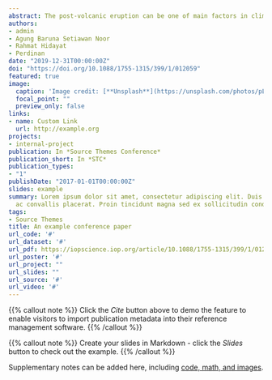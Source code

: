 ```yaml
---
abstract: The post-volcanic eruption can be one of main factors in climate variability. The last incident of Kelud eruption had been occurred at 22:50 WIB, 13 February 2014. This paper aims to analyze the climatology of skin surface temperature (SKT), total column water vapor (TCWV), and mixing ratio at 500 mb before eruption from ERA-Interim and the processes before and after eruptions from Weather Research Forecasting (WRF) model simulation. Global Forecast System (GFS) data was used for WRF as initial condition and boundary condition, while ERA-Interim reanalysis dataset was used as a comparison. Bias correction was used to adjust WRF output with ERA-Interim on SKT and TCWV. SKT interval between day and night ranges from 21-23°C (WRF) and 12°C (ERA-Interim). There are 56 SKT WRF and 5 SKT ERA-Interim anomalous day before eruption. TCWV anomalies from WRF have consistent variation with ERA-Interim and there are 2 TCWV anomalies exceed 2 standard deviation. There were no TCWV anomalies detected on ERA-Interim, but were detected on WRF 2 days before and 3 days after eruption above 2 standard deviations. Mixing ratio shows a downward trend before and after the eruption.
authors:
- admin
- Agung Baruna Setiawan Noor
- Rahmat Hidayat
- Perdinan
date: "2019-12-31T00:00:00Z"
doi: "https://doi.org/10.1088/1755-1315/399/1/012059"
featured: true
image:
  caption: 'Image credit: [**Unsplash**](https://unsplash.com/photos/pLCdAaMFLTE)'
  focal_point: ""
  preview_only: false
links:
- name: Custom Link
  url: http://example.org
projects:
- internal-project
publication: In *Source Themes Conference*
publication_short: In *STC*
publication_types:
- "1"
publishDate: "2017-01-01T00:00:00Z"
slides: example
summary: Lorem ipsum dolor sit amet, consectetur adipiscing elit. Duis posuere tellus
  ac convallis placerat. Proin tincidunt magna sed ex sollicitudin condimentum.
tags:
- Source Themes
title: An example conference paper
url_code: '#'
url_dataset: '#'
url_pdf: https://iopscience.iop.org/article/10.1088/1755-1315/399/1/012059/pdf
url_poster: '#'
url_project: ""
url_slides: ""
url_source: '#'
url_video: '#'
---
```


{{% callout note %}}
Click the *Cite* button above to demo the feature to enable visitors to import publication metadata into their reference management software.
{{% /callout %}}

{{% callout note %}}
Create your slides in Markdown - click the *Slides* button to check out the example.
{{% /callout %}}

Supplementary notes can be added here, including [code, math, and images](https://wowchemy.com/docs/writing-markdown-latex/).
